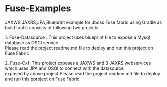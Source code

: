 # Fuse-Examples
<p>JAXWS,JAXRS,JPA,Blueprint example for Jboss Fuse fabric using Gradle as build tool.It consists of following two projects:</p>
<p>1. Fuse-Datasource : This project uses blueprint file to expose  a Mysql database as OSGI service.
   <br/>Please read the project readme.md file to deploy and run this project on Fuse Fabric</p>
<p>2. Fuse-Cxf: This project exposes a JAXWS and 3 JAXRS webservices which uses JPA and OSGI to connect with the datasource<br/>
   exposed by above project.Please read the project readme.md file to deploy and run this pproject on Fuse Fabric</p>
